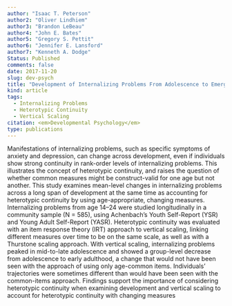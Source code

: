```yaml
---
author: "Isaac T. Peterson" 
author2: "Oliver Lindhiem" 
author3: "Brandon LeBeau" 
author4: "John E. Bates" 
author5: "Gregory S. Pettit"
author6: "Jennifer E. Lansford"
author7: "Kenneth A. Dodge"
Status: Published
comments: false
date: 2017-11-20
slug: dev-psych
title: "Development of Internalizing Problems From Adolescence to Emerging Adulthood: Accounting for Heterotypic Continuity With Vertical Scaling"
kind: article
tags:
  - Internalizing Problems
  - Heterotypic Continuity
  - Vertical Scaling
citation: <em>Developmental Psychology</em>
type: publications
---
```


Manifestations of internalizing problems, such as specific symptoms of anxiety and depression, can change across development, even if individuals show strong continuity in rank-order levels of internalizing problems. This illustrates the concept of heterotypic continuity, and raises the question of whether common measures might be construct-valid for one age but not another. This study examines mean-level changes in internalizing problems across a long span of development at the same time as accounting for heterotypic continuity by using age-appropriate, changing measures. Internalizing problems from age 14–24 were studied longitudinally in a community sample (N = 585), using Achenbach’s Youth Self-Report (YSR) and Young Adult Self-Report (YASR). Heterotypic continuity was evaluated with an item response theory (IRT) approach to vertical scaling, linking different measures over time to be on the same scale, as well as with a Thurstone scaling approach. With vertical scaling, internalizing problems peaked in mid-to-late adolescence and showed a group-level decrease from adolescence to early adulthood, a change that would not have been seen with the approach of using only age-common items. Individuals’ trajectories were sometimes different than would have been seen with the common-items approach. Findings support the importance of considering heterotypic continuity when examining development and vertical scaling to account for heterotypic continuity with changing measures
